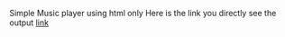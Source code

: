Simple Music player using html only 
Here is the link you directly see the output [link](http://127.0.0.1:5500/simple%20Music%20player/index.html)
